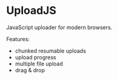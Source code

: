 UploadJS
========

JavaScript uploader for modern browsers.

Features:
 - chunked resumable uploads
 - upload progress
 - multiple file upload
 - drag & drop
 
